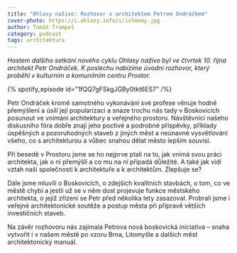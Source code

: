 ```yaml
---
title: "Ohlasy naživo: Rozhovor s architektem Petrem Ondráčkem"
cover-photo: https://i.ohlasy.info/i/ivlmomy.jpg
author: Tomáš Trumpeš
category: podcast
tags: architektura
---
```


*Hostem dalšího setkání nového cyklu Ohlasy naživo byl ve čtvrtek 10. října architekt Petr Ondráček. K poslechu nabízíme úvodní rozhovor, který proběhl v kulturním a komunitním centru Prostor.*

{% spotify_episode id="1fQQ7gFSkgJGBy0tkt6ES7" /%}

Petr Ondráček kromě samotného vykonávání své profese věnuje hodně přemýšlení a úsilí její popularizaci a snaze trochu nás tady v Boskovicích posunout ve vnímání architektury a veřejného prostoru. Návštěvníci našeho diskusního fóra dobře znají jeho poctivé a podrobné příspěvky, příklady úspěšných a pozoruhodných staveb z jiných měst a neúnavné vysvětlování všeho, co s architekturou a vůbec snahou dělat město lepším souvisí.

Při besedě v Prostoru jsme se ho nejprve ptali na to, jak vnímá svou práci architekta, jak o ní přemýšlí a co mu na ní připadá důležité. A také jak vidí vztah naší společnosti k architektuře a k architektům. Zlepšuje se?

Dále jsme mluvili o Boskovicích, o zdejších kvalitních stavbách, o tom, co ve městě chybí a jestli už se v něm dost projevuje funkce městského architekta, o jejíž zřízení se Petr před několika lety zasazoval. Probrali jsme i veřejné architektonické soutěže a postup města při přípravě větších investičních staveb.

Na závěr rozhovoru nás zajímala Petrova nová boskovická iniciativa – snaha vytvořit i v našem městě po vzoru Brna, Litomyšle a dalších měst architektonický manuál.
